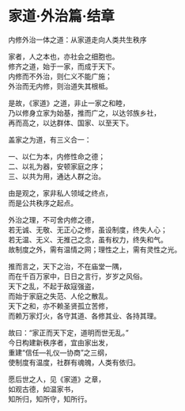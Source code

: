 # 家道·外治篇·结章
内修外治一体之道：从家道走向人类共生秩序  

家者，人之本也，亦社会之细胞也。  
修齐之道，始于一家，而成于天下。  
内修而不外治，则仁义不能广施；  
外治而无内修，则治道失其根柢。  

是故，《家道》之道，非止一家之和睦，  
乃以修身立家为始基，推而广之，以达邻族乡社，  
再而高之，以达群体、国家、以至天下。  

盖家之为道，有三义合一：  

一、以仁为本，内修性命之德；  
二、以礼为器，安顿家庭之序；  
三、以共为用，通达人群之治。  

由是观之，家非私人领域之终点，  
而是公共秩序之起点。  

外治之理，不可舍内修之德，  
若无诚、无敬、无正心之修，虽设制度，终失人心；  
若无温、无义、无推己之念，虽有权力，终失和气。  
故制度之外，需有温情之网；理性之上，需有灵性之光。  

推而言之，天下之治，不在庙堂一隅，  
而在千百万家中，日日之言行，岁岁之风俗。  
天下之乱，不起于敌寇强盗，  
而始于家庭之失范、人伦之散乱。  
天下之和，亦不赖圣贤孤立苦修，  
而赖万家灯火，各守其道、各修其业、各持其理。  

故曰：“家正而天下定，道明而世无乱。”  
今日构建新秩序者，宜由家出发，  
重建“信任—礼仪—协商”之三纲，  
使制度有温度，社群有魂魄，人类有依归。  

愿后世之人，见《家道》之章，  
如观古德，如温家书，  
知所归，知所守，知所行。  

